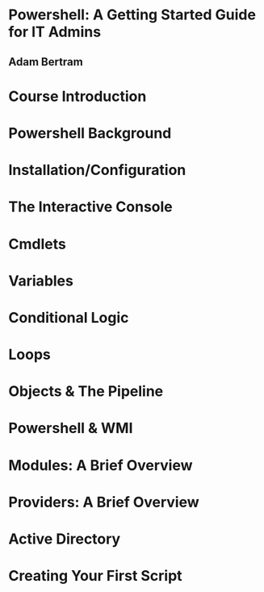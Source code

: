 # Powershell: A Getting Started Guide for IT Admins
## Adam Bertram

# Course Introduction

# Powershell Background

# Installation/Configuration

# The Interactive Console

# Cmdlets

# Variables

# Conditional Logic

# Loops

# Objects & The Pipeline

# Powershell & WMI

# Modules: A Brief Overview

# Providers: A Brief Overview

# Active Directory

# Creating Your First Script
